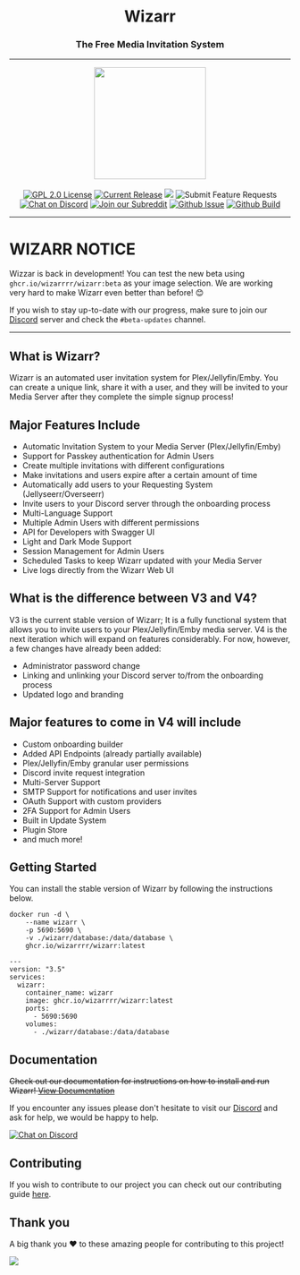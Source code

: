 <h1 align="center">Wizarr</h1>
<h3 align="center">The Free Media Invitation System</h3>

---


<p align="center">
<img src="https://raw.githubusercontent.com/Wizarrrr/wizarr/master/apps/wizarr-frontend/src/assets/img/wizard.png" height="200">
<br/>
<br/>
<a href="https://github.com/wizarrrr/wizarr/blob/master/LICENSE.md"><img alt="GPL 2.0 License" src="https://img.shields.io/github/license/wizarrrr/wizarr.svg"/></a>
<a href="https://github.com/wizarrrr/wizarr/releases"><img alt="Current Release" src="https://img.shields.io/github/release/wizarrrr/wizarr.svg"/></a>
<a href="https://hosted.weblate.org/engage/wizarr/"><img src="https://hosted.weblate.org/widgets/wizarr/-/app/svg-badge.svg" /></a>
<a href="https://features.wizarr.dev" style="text-decoration: none"><img alt="Submit Feature Requests" src="https://img.shields.io/badge/vote_now-features?label=features"/></a>
<a href="https://discord.gg/XXCz7aM3ak"><img alt="Chat on Discord" src="https://img.shields.io/discord/1020742926856372224"/></a>
<a href="https://www.reddit.com/r/wizarr"><img alt="Join our Subreddit" src="https://img.shields.io/badge/reddit-r%2Fwizarr-%23FF5700.svg"/></a>
<a href="https://github.com/Wizarrrr/wizarr/issues"><img alt="Github Issue" src="https://img.shields.io/github/issues/wizarrrr/wizarr"/></a>
<a href="https://github.com/Wizarrrr/wizarr/actions/workflows/release.yml"><img alt="Github Build" src="https://img.shields.io/github/actions/workflow/status/wizarrrr/wizarr/release.yml"/></a>
</p>

---

# WIZARR NOTICE

Wizzar is back in development! You can test the new beta using `ghcr.io/wizarrrr/wizarr:beta` as your image selection. We are working very hard to make Wizarr even better than before! :blush:

If you wish to stay up-to-date with our progress, make sure to join our [Discord](https://discord.gg/XXCz7aM3ak) server and check the `#beta-updates` channel.

---

## What is Wizarr?

Wizarr is an automated user invitation system for Plex/Jellyfin/Emby. You can create a unique link, share it with a user, and they will be invited to your Media Server after they complete the simple signup process!

## Major Features Include

-   Automatic Invitation System to your Media Server (Plex/Jellyfin/Emby)
-   Support for Passkey authentication for Admin Users
-   Create multiple invitations with different configurations
-   Make invitations and users expire after a certain amount of time
-   Automatically add users to your Requesting System (Jellyseerr/Overseerr)
-   Invite users to your Discord server through the onboarding process
-   Multi-Language Support
-   Multiple Admin Users with different permissions
-   API for Developers with Swagger UI
-   Light and Dark Mode Support
-   Session Management for Admin Users
-   Scheduled Tasks to keep Wizarr updated with your Media Server
-   Live logs directly from the Wizarr Web UI

## What is the difference between V3 and V4?

V3 is the current stable version of Wizarr; It is a fully functional system that allows you to invite users to your Plex/Jellyfin/Emby media server. V4 is the next iteration which will expand on features considerably. For now, however, a few changes have already been added:

- Administrator password change
- Linking and unlinking your Discord server to/from the onboarding process
- Updated logo and branding
  
## Major features to come in V4 will include

-   Custom onboarding builder
-   Added API Endpoints (already partially available)
-   Plex/Jellyfin/Emby granular user permissions
-   Discord invite request integration
-   Multi-Server Support
-   SMTP Support for notifications and user invites
-   OAuth Support with custom providers
-   2FA Support for Admin Users
-   Built in Update System
-   Plugin Store
-   and much more!

## Getting Started

You can install the stable version of Wizarr by following the instructions below.

```
docker run -d \
    --name wizarr \
    -p 5690:5690 \
    -v ./wizarr/database:/data/database \
    ghcr.io/wizarrrr/wizarr:latest
```

```
---
version: "3.5"
services:
  wizarr:
    container_name: wizarr
    image: ghcr.io/wizarrrr/wizarr:latest
    ports:
      - 5690:5690
    volumes:
      - ./wizarr/database:/data/database
```

## Documentation

~~Check out our documentation for instructions on how to install and run Wizarr!
[View Documentation](https://github.com/Wizarrrr/wizarr/blob/master/docs/setup/README.md)~~

If you encounter any issues please don't hesitate to visit our [Discord](https://discord.gg/XXCz7aM3ak) and ask for help, we would be happy to help.

<a href="https://discord.gg/XXCz7aM3ak">
<img alt="Chat on Discord" src="https://img.shields.io/discord/1020742926856372224"/>
</a>

## Contributing

If you wish to contribute to our project you can check out our contributing guide [here](https://github.com/wizarrrr/wizarr/blob/develop/CONTRIBUTING.md).

## Thank you

A big thank you ❤️ to these amazing people for contributing to this project!

<a href="https://github.com/wizarrrr/wizarr/graphs/contributors">
  <img src="https://contrib.rocks/image?repo=wizarrrr/wizarr" />
</a>
